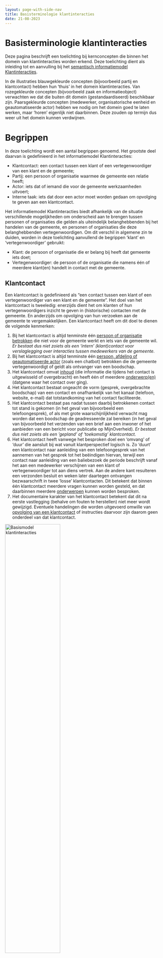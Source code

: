 ```yaml
---
layout: page-with-side-nav
title: Basisterminologie klantinteracties
date: 21-08-2023
---
```


# Basisterminologie klantinteracties

Deze pagina beschrijft een toelichting bij kernconcepten die binnen het domein van klantinteracties worden erkend. Deze toelichting dient als inleiding tot en aanvulling bij het [semantisch informatiemodel Klantinteracties](informatiemodel/semantisch_model.md).

In de illustraties blauwgekleurde concepten (bijvoorbeeld partij en klantcontact) hebben hun ‘thuis’ in het domein klantinteracties. Van rozegekleurde concepten (bijvoorbeeld zaak en informatieobject) verwachten we dat die buiten dit domein (gestandaardiseerd) beschikbaar zijn. Paarsgekleurde concepten (medewerker, organisatorische eenheid en geautomatiseerde actor) hebben we nodig om het domein goed te laten werken, maar ‘horen’ eigenlijk niet daarbinnen. Deze zouden op termijn dus weer uit het domein kunnen verdwijnen.

# Begrippen
In deze toelichting wordt een aantal begrippen genoemd. Het grootste deel daarvan is gedefinieerd in het informatiemodel Klantinteracties:
- Klantcontact: een contact tussen een klant of een vertegenwoordiger van een klant en de gemeente;
- Partij: een persoon of organisatie waarmee de gemeente een relatie heeft;
- Actor: iets dat of iemand die voor de gemeente werkzaamheden uitvoert;
- Interne taak: iets dat door een actor moet worden gedaan om opvolging te geven aan een klantcontact.

Het informatiemodel Klantinteracties biedt afhankelijk van de situatie verschillende mogelijkheden om onderscheid aan te brengen tussen personen of organisaties die gelden als uiteindelijk belanghebbenden bij het handelen van de gemeente, en personen of organisaties die deze belanghebbenden vertegenwoordigen. Om dit verschil in algemene zin te duiden, worden in deze toelichting aanvullend de begrippen ‘klant’ en ‘vertegenwoordiger’ gebruikt:
- Klant: de persoon of organisatie die er belang bij heeft dat gemeente iets doet;
- Vertegenwoordiger: de persoon of de organisatie die namens één of meerdere klant(en) handelt in contact met de gemeente.

## Klantcontact

Een klantcontact is gedefinieerd als “een contact tussen een klant of een vertegenwoordiger van een klant en de gemeente”. Het doel van het klantcontact is tweeledig: enerzijds dient het om klanten of hun vertegenwoordigers inzicht te geven in (historische) contacten met de gemeente. En anderzijds om opvolging van hun verzoeken aan de gemeente te vergemakkelijken. Een klantcontact heeft om dit doel te dienen de volgende kenmerken:

1. Bij het klantcontact is altijd tenminste één [persoon of organisatie betrokken](#betrokkene-bij-het-klantcontact) die niet voor de gemeente werkt en iets van de gemeente wil. *Er bestaat dus niet zoiets als een ‘intern’ (klant)contact voor verslaglegging over interacties tussen medewerkers van de gemeente.*
2. Bij het klantcontact is altijd tenminste één [persoon, afdeling of geautomatiseerde actor](#Actor) (zoals een chatbot) betrokken die de gemeente vertegenwoordigt of geldt als ontvanger van een boodschap.
3. Het klantcontact omvat [inhoud](#inhoud-van-het-klantcontact) (die informatie die tijdens het contact is uitgewisseld of overgebracht) en heeft één of meerdere [onderwerp(en)](#onderwerp-van-het-klantcontact) (datgene waar het contact over ging).
4. Het klantcontact bestaat ongeacht de vorm (gesprek, overgebrachte boodschap) van een contact en onafhankelijk van het kanaal (telefoon, website, e-mail) dat totstandkoming van het contact faciliteerde.
5. Het klantcontact bestaat pas nadat tussen daarbij betrokkenen contact tot stand is gekomen (in het geval van bijvoorbeeld een telefoongesprek), of als met grote waarschijnlijkheid verwacht mag worden dat een boodschap de geadresseerde zal bereiken (in het geval van bijvoorbeeld het verzenden van een brief aan een inwoner of het aanbieden van een bericht voor publicatie op MijnOverheid). *Er bestaat dus niet zoiets als een ’gepland’ of ‘toekomstig’ klantcontact.*
6. Het klantcontact heeft vanwege het besproken doel een ‘omvang’ of ‘duur’ die aansluit bij wat vanuit klantperspectief logisch is. Zo ‘duurt’ een klantcontact naar aanleiding van een telefoongesprek van het aannemen van het gesprek tot het beëindigen hiervan, terwijl een contact naar aanleiding van een baliebezoek de periode beschrijft vanaf het aan een medewerker verschijnen van een klant of vertegenwoordiger tot aan diens vertrek. Aan de andere kant resulteren een verzonden besluit en weken later daartegen ontvangen bezwaarschrift in twee ‘losse’ klantcontacten. Dit betekent dat binnen één klantcontact meerdere vragen kunnen worden gesteld, en dat daarbinnen meerdere [onderwerpen](#onderwerp-van-het-klantcontact) kunnen worden besproken.
7. Het documentaire karakter van het klantcontact betekent dat dit na eerste vastlegging (behalve om fouten te herstellen) niet meer wordt gewijzigd. Eventuele handelingen die worden uitgevoerd omwille van [opvolging van een klantcontact](#opvolging-van-het-klantcontact) of instructies daarvoor zijn daarom geen onderdeel van dat klantcontact.

<img src="./assets/basisterminologie/klantinteracties-basismodel.svg" alt="Basismodel klantinteracties" width="60%"/>

### Inhoud van het klantcontact

De inhoud van een klantcontact omvat de informatie die tijdens het contact is uitgewisseld of overgebracht, voor zover die informatie relevant is voor de betrokken persoon of organisatie, óf voor zover die informatie van belang is voor de [opvolging van klantcontact](#opvolging-van-het-klantcontact).

In sommige gevallen bestaat de inhoud van een klantcontact uit verschillende onderdelen, die bovendien verschillende vastleggingsvormen kunnen vereisen. Denk bijvoorbeeld aan een ontvangen e-mailbericht (‘platte’ tekst) met bijlagen (documenten). In andere gevallen kan het behulpzaam zijn om dezelfde inhoud in meerdere vormen (‘representaties’) vast te leggen. Zo kan het, om verdere geautomatiseerde verwerking mogelijk te maken, enerzijds raadzaam zijn de in een e-formulier ingevulde gegevens als gestructureerde data te registreren, terwijl het vanuit dienstverleningsoogpunt wenselijk is diezelfde gegevens in de vorm van een Pdf-bestand aan de indiener ter beschikking te stellen.

Om te waarborgen dat de standaard aan dit soort scenario's invulling kan geven, wordt de inhoud van een klantcontact vastgelegd in één of meerdere ‘inhoudsdelen’, die ieder één van de volgende drie vormen kunnen hebben:

1. (‘Platte’) tekst die (een deel van) de inhoud van het klantcontact beschrijft.
2. Een verwijzing naar het informatieobject (of document) dat (een deel van) de inhoud van het klantcontact beschrijft.
3. Een verwijzing naar het dataobject dat (een deel van) de inhoud van het klantcontact beschrijft. De standaard legt geen beperkingen op als het gaat om de objecttypen (en bijbehorende registers) waarnaar vanuit een klantcontact verwezen mag worden, maar erkent expliciet het bestaan van het [register voor overige objectregistraties](https://vng.nl/projecten/overige-objecten-registratie-api).

<img src="./assets/basisterminologie/klantinteracties-submodel-inhoud-klantcontact.svg" alt="Submodel inhoud van het klantcontact" width="40%"/>

### Onderwerp van het klantcontact

Naast inhoud heeft het klantcontact een onderwerp. Omdat (zeker tijdens een gesprek) uiteenlopende zaken besproken kunnen worden, kunnen dit ook meerdere onderwerpen zijn. Het onderwerp of de onderwerpen beschrijft waar het klantcontact over ging. Als het klantcontact een eenvoudig verzoek om informatie betrof (“wat zijn de voorwaarden voor kwijtschelding van gemeentelijke belastingen?”), zal zo’n onderwerp vaak een generiek karakter hebben.

Maar het onderwerp kan ook meer specifiek of persoonlijk zijn en betrekking hebben op een specifiek voor één klant gestart proces (“kunt u toelichting geven bij het verzoek extra informatie aan te leveren om de aanvraag van mijn omgevingsvergunning te kunnen beoordelen?”). Om in verschillende situaties onderwerp(en) van het klantcontact te kunnen vastleggen, worden onderwerpdelen geregistreerd. Net als de klantcontactinhoud, kunnen deze kunnen verschillende vormen hebben:

1. (‘Platte’) tekst die (een deel van) het onderwerp van het klantcontact beschrijft.
2. Een verwijzing naar de interne taak die aanleiding gaf tot (een deel van) het klantcontact.
3. Een verwijzing naar de zaak waarover (een deel van) het klantcontactging.
4. Een verwijzing naar de klanttaak waarover (een deel van) het klantcontact ging.

<img src="./assets/basisterminologie/klantinteracties-submodel-onderwerp-klantcontact.svg" alt="Submodel onderwerp van het klantcontact" width="50%"/>

### Betrokkene bij het klantcontact

Zowel inzage in historische contacten met de gemeente als opvolging van verzoeken aan de gemeente maken het nodig bij te houden welke personen of organisaties bij klantcontacten betrokken waren. Daarvoor dient ‘betrokkene bij klantcontact’. Naast de rol die de betrokkene bij een klantcontact speelde (belanghebbende of vertegenwoordiger), kunnen hierin contactgegevens (in de vorm van zowel ‘fysieke’ als [‘digitale’](#digitaal-adres) adressen) worden vastgelegd. Deze dienen voor opvolging van het klantcontact.

Als de betrokkene bij het klantcontact als [partij gekend](#partij) is, en ófwel opvolging van het klantcontact in het geheel niet nodig is, ófwel voor die opvolging de bij partij vastgelegde contactgegevens mogen worden gebruikt, blijven de contactgegevens bij ‘betrokkene bij klantcontact’ leeg. In twee andere gevallen worden bij ‘betrokkene bij klantcontact’ wél contactgegevens geregistreerd:

1. Als de betrokkene bij het klantcontact als partij gekend partij is, maar deze partij wenst dat voor het opvolgen van het klantcontact eenmalig contactgegevens worden gebruikt die afwijken van de ‘default’contactgegevens die bij partij zijn geregistreerd.
2. Als de betrokkene bij het klantcontact niet als partij gekend is, maar opvolging van het klantcontact registratie van (enige) contactgegevens noodzakelijk maakt.

Als bij een contact geen enkele gekende partij betrokken is, én dat contact geen aanleiding geeft tot opvolging, dient het vastleggen van een klantcontact geen doel. Registratie kan in dit geval dus achterwege blijven.

<img src="./assets/basisterminologie/klantinteracties-submodel-betrokkene-bij-klantcontact.svg" alt="Submodel betrokkene bij het klantcontact" width="32%"/>

### Opvolging van het klantcontact

Het klantcontact zal in veel gevallen aanleiding geven tot vervolghandelingen, zoals het terugbellen van een betrokkene om de gevraagde informatie over te brengen of het starten van een proces dat het leveren van een aangevraagd product mogelijk maakt.

Omdat het klantcontact zoveel mogelijk een weergave is van tijdens een contact uitgewisselde of overgebrachte informatie, is het verzoek aan een collega of afdeling om naar aanleiding van het klantcontact vervolghandelingen uit te voren geen onderdeel van dat klantcontact. Hiervoor dient de interne taak.

Als een interne taak ertoe aanleiding geeft opnieuw contact op te nemen (bijvoorbeeld als een vraagsteller met een antwoord wordt teruggebeld), ontstaat een nieuw klantcontact met de interne taak als onderwerp. Op deze manier kunnen het initiële klantcontact, de taak die als gevolg daarvan werd aangemaakt, en het klantcontact dat hoort bij de uitvoering van die taak aan elkaar worden gerelateerd.

Een klantcontact kan ook, zij het direct, zij het na nadat uit het uitvoeren van een interne taak bleek dat dit nodig of gewenst was, opgevolgd worden door het behandelen van een reeds lopende of nieuw te registreren zaak.

<img src="./assets/basisterminologie/klantinteracties-submodel-opvolging-van-klantcontact.svg" alt="Submodel opvolging van het klantcontact" width="30%"/>

## Partij

Een partij is gedefinieerd als “een persoon of organisatie waarmee de gemeente een relatie heeft”.  De definitie kan de vraag oproepen waarom we een eigenlijk een partijenregister nodig hebben. Gegevens over personen of organisaties zijn toch al vastgelegd en opvraagbaar in basisregistraties? Dat klopt. Maar in de Basisregistratie Personen (BRP) en het Handelsregister (HR) vind je van een inwoner of ondernemer geen e-mailadres, telefoonnummer of postadres. Terwijl gemeenten deze gegevens vaak wel nodig hebben, bijvoorbeeld voor het beantwoorden van vragen en het verwerken van aanvragen of meldingen. Gegevens die in een basisregistratie niet kunnen worden opgenomen, maar (vaak) wel te relateren zijn aan een in een basisregistratie geregistreerde persoon of organisatie noemen we wel ‘aangehaakte’ of ‘plus’gegevens. 

Het registreren van partijgegevens dient twee doelen:

1. Het duurzaam vastleggen van (voor zover toegestaan) binnen de hele gemeente te gebruiken ‘default-’contactgegevens van personen en organisaties. Deze contactgegevens hebben daartoe een ‘duurzaam’ karakter, en (dus) een bestaansrecht dat langer kan duren dan het afhandelen van de vraag of het verzoek waarbij ze (voor het eerst) zijn verstrekt.
2. Het relateren van personen en organisaties aan de klantcontacten die zij met de gemeente hebben gehad zodat die in bijvoorbeeld een Mijnomgeving binnen de gemeentelijke website getoond kunnen worden. Dit doel betekent dat óók als tijdens een eerste contact tussen de gemeente en een persoon of organisatie geen voor hergebruik bedoelde contactgegevens worden verstrekt, het zinvol is een (in dit geval behalve een naar gegevens in een extern register verwijzende externe identificatie ‘lege’) partij te registreren.

Dat partij dient voor het vastleggen van contactgegevens markeert het verschil tussen qua vorm op elkaar lijkende gegevensverzamelingen zoals ‘namen’ of ‘adressen’ die zowel in basisregistraties als bij partijen voorkomen: hun vastlegging heeft een andere aanleiding en dient een ander doel. De persoonsnaam van een als partij geregistreerde persoon is de naam die deze persoon in contact met de gemeente wil gebruiken. Dit hoeft dus niet dezelfde persoonsnaam te zijn als in de Basisregistratie personen is opgeslagen. Hetzelfde geldt voor adresgegevens. Het bezoekadres van een partij is het adres waar die partij zelf heeft aangegeven bezoek te willen ontvangen. Dit adres hoeft dus niet overeen te komen met een BRP-verblijfsadres of een in het Handelsregister bekend vestigingsadres. In sommige situaties mag echter voor correspondentie of bezoek geen adres worden gebruikt dat afwijkt van bijvoorbeeld het in de BRP bekende verblijfsadres van een persoon. Hiermee moet bij de inrichting van processen rekening worden gehouden.

Van wat we ‘digitale adressen’ noemen, bestaan in de basisregistraties slechts beperkt equivalenten. Digitale adressen dienen om bereikbaarheidsgegevens vast te leggen die niet zijn gebonden aan een locatie in de fysieke wereld (waar een bezoekadres, correspondentieadres of postbus wél horen bij zo'n fysieke locatie). Denk hierbij aan e-mailadressen, telefoonnummers of op contactgegevens horend bij gebruikersprofielen op specifieke sociale mediaplatforms.

Dat partijen een ‘relatie’ met de gemeente hebben, betekent dat de gemeente de persoon of organisatie achter een partij moet ‘kennen’. De gemeente weet dus over welke persoon of organisatie partijgegevens gaan, en dat degene die ze heeft verstrekt en eventueel voor hergebruik toestemming heeft gegeven daartoe gerechtigd was. Concreet betekent dit dat partijgegevens alleen geregistreerd mogen worden nadat met voldoende zekerheid is vastgesteld dat:

1. de persoon die gegevens verstrekt dezelfde persoon is als de persoon waarover gegevens worden verstrekt, ofwel
2. dat de persoon die ze verstrekt formeel gemachtigd is gegevens over een andere persoon te verstrekken, ofwel
3. dat de verstrekkende persoon formeel gemachtigd is gegevens over een organisatie te verstrekken.

Omdat sprake is van persoonsgegevens die niet mogen ‘lekken’, noch ongeautoriseerd gewijzigd mogen worden, gelden bovenstaande voorwaarden ook voor het op een later moment bieden van inzage in, verstrekking van of het (laten) wijzigen van partijgegevens. Hieruit volgt ook dat het achteraf koppelen van een eerder vastgelegd klantcontact aan een partij alleen mogelijk is nadat met zekerheid is vastgesteld dat de te koppelen partij inderdaad bij dit contact betrokken was.

Het ‘kennen’ van partijen zal in de praktijk vaak betekenen dat de gemeente beschikt over gegevens waarmee een partij in een extern register (dat zich buiten het domein van klantinteracties bevindt) uniek geïdentificeerd kan worden. Voor Nederlandse partijen zullen dit met name Burgerservicenummers, KVK- en RSIN-nummers zijn die hun bron hebben in de Basisregistratie Personen en het Handelsregister, maar dit kunnen ook andere binnen- of buitenlandse identificatienummers zijn. Deze identificerende gegevens kunnen worden als ‘externe identificatie’ bij partij worden vastgelegd.

*Deze standaard schrijft niet voor niet onder welke voorwaarden het is toegestaan om voor het ene doel ingewonnen contactgegevens voor een ander doel te (her)gebruiken, maar erkent dat hiervoor toestemming nodig kan zijn. Evenmin beschrijft deze standaard welke mate van betrouwbaarheid authenticatie- of identificatiemiddelen moeten bieden voordat partijgegevevens kunnen worden geregistreerd, ingezien, verstrekt en aangepast. Wel stelt de standaard dat deze middelen een aanzienlijke mate van zekerheid moeten bieden over de identiteit van degene die deze handelingen wil (laten) uitvoeren. Het verder invullen van deze voorwaarden is een taak voor juristen, privacy officers en beleidsmakers.*

### Soorten partijen

Een persoon is een [natuurlijk persoon](https://www.gemmaonline.nl/index.php/Rsgb_3.0/doc/objecttype/natuurlijk_persoon). Dit kan iedere persoon zijn die contact opneemt met de gemeente. Dus zowel een op een adres in de gemeente ingeschreven inwoner als een buitenlandse toerist die de gemeente een paar dagen bezoekt.

Dit betekent dat een persoon niet bij de gemeente ingeschreven hoeft te zijn, noch bekend hoeft te zijn in de Basisregistratie personen of het Register van niet-ingezetenen, noch hoeft te beschikken over een Burgerservicenummer om voor de gemeente als persoon (en dus partij) te gelden.

De reikwijdte van de partijsoort organisatie valt grotendeels samen met die van [niet-natuurlijk persoon](https://www.gemmaonline.nl/index.php/Rsgb_3.0/doc/objecttype/niet-natuurlijk_persoon). Echter kunnen organisaties in tegenstelling tot niet-natuurlijke personen wél eenmanszaken zijn, die weliswaar in het Handelregister zijn ingeschreven, maar geen rechtspersoonlijkheid kennen en formeel niet als ‘samenwerkingsverband’ gekenmerkt kunnen worden waardoor ze buiten de gangbare definities van niet-natuurlijk persoon vallen.

Ook organisaties met en zonder rechtspersoonlijkheid die niet in het Handelsregister zijn ingeschreven, zoals de Hoge Raad, in Nederland gevestigde ambassades en consulaten en buitenlandse ondernemingen, publieke instellingen en andersoortige samenwerkingsverbanden vallen binnen de bedoelde definitie van organisatie.

Een contactpersoon is “een persoon die (formeel of informeel) namens een andere persoon handelde of als werknemer of eigenaar namens een organisatie optrad”. Merk op dat nadrukkelijk de verleden tijd wordt gebruikt omdat de  vertegenwoordiging in het verleden op basis van toen actuele informatie is geregistreerd. Hiermee is niet gezegd dat de grond voor eerder vastgestelde (formele) vertegenwoordiging op een later moment nog geldt.

<img src="./assets/basisterminologie/klantinteracties-submodel-partij.svg" alt="Submodel partij" width="27%"/>

## Actor

Een actor is “iets dat of iemand die voor de gemeente werkzaamheden uitvoert”. We onderscheiden drie verschillende soorten actoren: 

1. Medewerker: iemand die namens de gemeente werkzaamheden uitvoert;
2. Organisatorische eenheid: een organisatie-onderdeel van de gemeente dat werkzaamheden uitvoert;
3. Geautomatiseerde actor: systeemcomponent dat namens de gemeente werkzaamheden uitvoert.

Waar de eerste twee waarschijnlijk voor zich spreken, verdient de laatste enige toelichting. Steeds meer gemeenten maken gebruik van chatbots en steeds verfijndere vragenbomen en ‘wizards’ om vragen of verzoeken van klanten zonder menselijke tussenkomst te beantwoorden. Vanuit klantperspectief is na een gesprek met een chatbot ‘gewoon’ contact geweest met de gemeente. Naar aanleiding hiervan ontstaat dus een klantcontact met de chatbot als geautomatiseerde actor.

Met name in relatie tot medewerkersgegevens is het belangrijk op te merken dat HR-systemen buiten het domein van klantinteracties vallen. Wat binnen dit domein is gemodelleerd moet bij het ontbreken van algemeen gebruikte standaarden voor het toegankelijk maken van medewerkers- en organisatiegegevens gezien worden als ‘stub’ die gegevens over organisatie-onderdelen en medewerkers omvat voor zover die binnen dit domein van belang zijn.

<img src="./assets/basisterminologie/klantinteracties-submodel-actor.svg" alt="Submodel actor" width="24%"/>

## Registratievoorbeelden

Hieronder wordt voor een vijftal voorbeeldcasussen waarbij de gemeente contact heeft met klanten en/of vertegenwoordigers geïllustreerd welke gegevens daarover op welke manier worden geregistreerd.

*Deze voorbeelden zijn beschreven op basis van objecttypen die in het semantisch informatiemodel zijn onderkend. Het is goed mogelijk dat deze in nog te ontwikkelen API-specificaties niet als afzonderlijke ‘resources’ herkenbaar zullen zijn.*

### Anoniem telefoongesprek leidt niet tot vervolgacties 

In deze casus voert een KCC-medewerker een telefoongesprek met een anonieme inwoner. Die heeft een vraag die zonder opvolging beantwoord kan worden. Omdat sprake is van gesprek met een inwoner van wie de identiteit niet bekend is, kan het klantcontact niet gebruikt worden om die inwoner te informeren over de inhoud van het contact dat die had met de gemeente. Omdat geen opvolging nodig is, hoeft ook om die reden geen klantcontact te worden geregistreerd. Naar aanleiding van deze casus ontstaat dus geen klantcontact.

### Baliegesprek leidt tot terugbelverzoek

In deze casus voert een medewerker van de gemeente een gesprek met een door een paspoort geïdentificeerde persoon. Deze persoon heeft eerder contactgegevens aan de gemeente verstrekt, waardoor de persoon als partij bij de gemeente bekend is. De vraag van de persoon kan niet door de medewerker aan de balie worden beantwoord; hiervoor zal een andere medewerker moeten terugbellen. Dit leidt tot registratie van een aan de gesproken partij gerelateerd klantcontact en een aan (collega)medewerker toegewezen interne taak met het verzoek terug te bellen. De persoon wil eenmalig (dus alleen voor de opvolging van dit klantcontact) wil worden teruggebeld op een telefoonnummer dat afwijkt van het bij partij geregistreerde telefoonnummer. Dit telefoonnummer wordt in een aan betrokkene bij klantcontact gerelateerd digitaal adres geregistreerd.

<img src="./assets/basisterminologie/klantinteracties-casus-baliegesprek-met-terugbelverzoek.svg" alt="Casus baliegesprek met terugbelverzoek" width="84%"/>

### Ontvangen e-mailbericht met bijlagen

In deze casus ontvangt de gemeente een e-mail met bijlagen. De e-mail beschrijft de aankondiging van een buurtfeest - de gemeente biedt aan deze op haar website te publiceren. Bijgevoegd zijn een flyer, waarin het feest wordt aangekondigd, en een routebeschrijving. Zowel het opgeslagen e-mailbericht als de individuele bijlagen worden als informatieobject (of document) opgeslagen en aan het klantcontact gerelateerd. Het is voor het leveren van deze dienst niet nodig met zekerheid te weten wie de afzender van de aankondiging is. Bovendien is ‘zekere’ identificatie naar aanleiding van e-mailadres niet mogelijk. Er wordt aan het klantcontact dus geen partij gerelateerd.

<img src="./assets/basisterminologie/klantinteracties-casus-ontvangen-e-mail-met-bijlagen.svg" alt="Casus ontvangen e-mailbericht met bijlagen" width="84%"/>

### Product aangevraagd door organisatie die persoon vertegenwoordigt

In deze casus dient een organisatie een aanvraag voor levering van een product of dienst in namens een persoon. Dat deze organisatie het recht heeft deze persoon te vertegenwoordigen is tijdens het aanvraagproces met voldoende zekerheid vastgesteld. De organisatie wordt tijdens deze aanvraag zelf ook vertegenwoordigd. Namelijk door de werknemer die de aanvraag indient.

Bij de aanvraag, die beschouwd kan worden als een specifieke vorm van een klantcontact, spelen dus drie partijen een rol:

1. de persoon die geldt als uiteindelijk belanghebbende;
2. de organisatie die namens de persoon handelt, en
3. de contactpersoon die voor de organisatie werkt.

De eerste twee kunnen op basis van authenticatie die onderdeel is van het aanvraagproces uniek worden geïdentificeerd in een basisregistratie. De persoon op basis van het BSN in de BRP, en de organisatie op basis van het RSIN in het Handelsregister. Uit het authenticatieproces blijkt ook dat de contactpersoon bevoegd is voor de organisatie te handelen. Maar deze bevoegdheid is niet op basis van een sleutelgegeven in een extern register op te vragen. De contactpersoon kent daarom geen externe identificatie.

Kijken we naar de betrokkenheid bij het klantcontact dat als gevolg van de aanvraag wordt geregistreerd, dan zien we slechts twee van de bovengenoemde drie partijen terug. De organisatie heeft immers, in tegenstellig tot de werknemer (de contactpersoon) die voor deze organisatie werkt, geen contact met de gemeente gehad. Zij geldt daarom niet als betrokkene bij het klantcontact. Wel kan de betrokkenheid van de organisatie via de werkt-voor-relatie van de contactpersoon worden afgeleid.

Bij het indienen van de aanvraag heeft de contactpersoon via een e-formulier gegevens verstrekt. Deze gegevens worden gestructureerd opgeslagen in een specifiek register en als inhoudsdeel aan het klantcontact gerelateerd. Op basis van deze gestructureerde gegevens wordt geautomatiseerd een zaak aangemaakt van het juiste zaaktype, die een afdeling van de gemeente vervolgens kan behandelen.

<img src="./assets/basisterminologie/klantinteracties-casus-productaanvraag-organisatie-vertgenwoordigt-persoon.svg" alt="Casus product aangevraagd door organisatie die persoon vertegenwoordigt" width="100%"/>

### Ontvangst van document bij lopende zaak

In deze casus levert een persoon extra informatie aan om de (verdere) behandeling van een lopende zaak mogelijk te maken. Dit gebeurt in een door authtenticatie beschermd deel van de gemeentelijke website, waarbinnen aanvragers hun lopende zaken kunnen bekijken en in het kader daarvan aangeleverde informatie kunnen corrigeren en aanvullen. Omdat de gemeente dankzij authenticatie  weet wie de persoon is, en bovendien kennis heeft van de zaak waarbij de informatie hoort, kan vanuit het klantcontact een relatie worden gelegd naar de partij die de informatie aanlevert en (als onderwerp) de zaak waarop die betrekking heeft.

De aangeleverde informatie, die de vorm heeft van een Pdf-bestand dat een wegdeel toont dat men vanwege een buurtfeest tijdelijk wil afsluiten en in een contactformulier beschreven toelichting daarbij, wordt als twee inhoudsdelen bij het klantcontact geregistreerd. De toelichting als tekst, het Pdf-bestand als informatieobject.

<img src="./assets/basisterminologie/klantinteracties-casus-document-aangeleverd-bij-zaak.svg" alt="Casus ontvangst van document bij lopende zaak" width="100%"/>